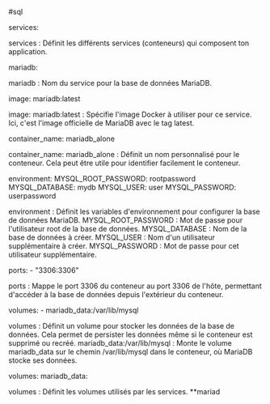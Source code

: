 #sql

services:

services : Définit les différents services (conteneurs) qui composent ton application.

mariadb:

mariadb : Nom du service pour la base de données MariaDB.

image: mariadb:latest

image: mariadb:latest : Spécifie l'image Docker à utiliser pour ce service. Ici, c'est l'image officielle de MariaDB avec le tag latest.

container_name: mariadb_alone

container_name: mariadb_alone : Définit un nom personnalisé pour le conteneur. Cela peut être utile pour identifier facilement le conteneur.

environment:
    MYSQL_ROOT_PASSWORD: rootpassword
    MYSQL_DATABASE: mydb
    MYSQL_USER: user
    MYSQL_PASSWORD: userpassword

environment : Définit les variables d'environnement pour configurer la base de données MariaDB. MYSQL_ROOT_PASSWORD : Mot de passe pour l'utilisateur root de la base de données. MYSQL_DATABASE : Nom de la base de données à créer. MYSQL_USER : Nom d'un utilisateur supplémentaire à créer. MYSQL_PASSWORD : Mot de passe pour cet utilisateur supplémentaire.

ports:
    - "3306:3306"

ports : Mappe le port 3306 du conteneur au port 3306 de l'hôte, permettant d'accéder à la base de données depuis l'extérieur du conteneur.

volumes:
    - mariadb_data:/var/lib/mysql

volumes : Définit un volume pour stocker les données de la base de données. Cela permet de persister les données même si le conteneur est supprimé ou recréé. mariadb_data:/var/lib/mysql : Monte le volume mariadb_data sur le chemin /var/lib/mysql dans le conteneur, où MariaDB stocke ses données.

volumes:
    mariadb_data:

volumes : Définit les volumes utilisés par les services. **mariad

